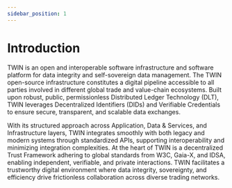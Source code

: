 ```yaml
---
sidebar_position: 1
---
```


# Introduction

TWIN is an open and interoperable software infrastructure and software platform for data integrity and self-sovereign data management. The TWIN open-source infrastructure constitutes a digital pipeline accessible to all parties involved in different global trade and value-chain ecosystems. Built upon robust, public, permissionless Distributed Ledger Technology (DLT), TWIN leverages Decentralized Identifiers (DIDs) and Verifiable Credentials to ensure secure, transparent, and scalable data exchanges.

With its structured approach across Application, Data & Services, and Infrastructure layers, TWIN integrates smoothly with both legacy and modern systems through standardized APIs, supporting interoperability and minimizing integration complexities. At the heart of TWIN is a decentralized Trust Framework adhering to global standards from W3C, Gaia-X, and IDSA, enabling independent, verifiable, and private interactions. TWIN facilitates a trustworthy digital environment where data integrity, sovereignty, and efficiency drive frictionless collaboration across diverse trading networks.
